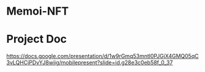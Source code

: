 # Memoi-NFT


# Project Doc
 https://docs.google.com/presentation/d/1w9rGmq53mntl0PJGjX4GMQ05qC3vLQHCjPDvYJ8wiig/mobilepresent?slide=id.g28e3c0eb58f_0_37

